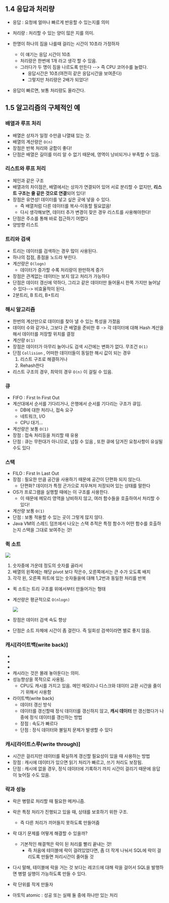 ## 1.4 응답과 처리량

- 응답 : 요청에 얼마나 빠르게 반응할 수 있는지를 의미
- 처리량 : 처리할 수 있는 양이 많은 지를 의미.

- 한명이 하나의 짐을 나를때 걸리는 시간이 10초라 가정하자
  - 이 얘기는 응답 시간이 10초
  - 처리량은 한번에 1개 라고 생각 할 수 있음.
  - 그러다가 두 명이 짐을 나르도록 만든다 --> 즉 CPU 코어수를 늘렸다.
    - 응답시간은 10초(여전히 같은 응답시간을 보여준다)
    - 그렇지만 처리량은 2배가 되었다!

- 응답이 빠르면, 보통 처리량도 올라간다.



## 1.5 알고리즘의 구체적인 예

### 배열과 루프 처리

- 배열은 상자가 일정 수만큼 나열돼 있는 것.
- 배열의 계산량은 `O(n)`
- 장점은 반복 처리와 궁합이 좋다!
- 단점은 배열은 길이를 미리 알 수 없기 때문에, 영역이 낭비되거나 부족할 수 있음.



### 리스트와 루프 처리

- 체인과 같은 구조
- 배열과의 차이점은, 배열에서는 상자가 연결되어 있어 서로 분리할 수 없지만, **리스트 구조는 줄 같은 것으로 연결**되어 있다!
- 장점은 유연성! 데이터를 넣고 싶은 곳에 넣을 수 있다. 
  - 즉 배열처럼 다른 데이터를 복사-이동할 필요없음!
  - 다시 생각해보면, 데이터 추가 변경이 잦은 경우 리스트를 사용해야한다!
- 단점은 주소를 통해 바로 접근하기 어렵다
- 양방향 리스트



### 트리와 검색

- 트리는 데이터를 검색하는 경우 많이 사용된다.
- 하나의 접점, 종점을 노드라 부린다.
- 계산량은 `O(logn)`
  - 데이터가 증가할 수록 처리량이 완만하게 증가
- 장점은 관계없는 데이터는 보지 않고 처리가 가능하다
- 단점은 데이터 갱신에 약하다, 그리고 같은 데이터만 들어올시 한쪽 가지만 늘어날 수 있다--> 비효율적이 된다.
- 2분트리, B 트리, B+트리



### 해시 알고리즘

- 한번의 계산만으로 데이터를 찾아 낼 수 있는 특성을 가졌음
- 데이터 수와 같거나, 그보다 큰 배열을 준비한 후 -> 각 데이터에 대해 Hash 계산을 해서 데이터를 저장할 위치를 결정
- 계산량 `O(1)`
- 장점은 데이터가 아무리 늘어나도 검색 시간에는 변화가 없다. 무조건 `O(1)` 
- 단점 `Collision` , 어떠한 데이터들이 동일한 해시 값이 되는 경우
  1. 리스트 구조로 해결하거나 
  2. Rehash한다
- 리스트 구조의 경우, 최악의 경우 `O(n)` 이 걸릴 수 있음.



### 큐

- FIFO : First In First Out
- 계산대에서 순서를 기다리거나, 은행에서 순서를 기다리는 구조가 큐임.
  - DB에 대한 처리나, 접속 요구
  - 네트워크, I/O
  - CPU 대기...
- 계산량은 보통 `O(1)`
- 장점 : 접속 처리등을 처리할 때 유용
- 단점 : 큐는 무한대가 아니므로, 넘칠 수 있음 , 또한 큐에 담겨진 요청사항이 유실될 수도 있다



### 스택

- FILO : First In Last Out
- 장점 : 필요한 만큼 공간을 사용하기 때문에 공간이 단편화 되지 않는다.
  - 단편화? 데이터가 특정 곤가으로 치우쳐저 저장되어 있는 상태를 말한다
- OS가 프로그램을 실행할 때에는 이 구조를 사용한다.
  - 이 때문에 메모리 영역을 낭비하지 않고, 여러 함수들을 호출하여서 처리할 수 있다!
- 계산량 보통 `O(1)`
- 단점 : 보통 적용할 수 있는 곳이 그렇게 많지 않다.
- Java VM의 스레드 덤프에서 나오는 스택 추적은 특정 함수가 어떤 함수를 호출하는지 스택을 그대로 보여주는 것!



### 퀵 소트

![](https://gmlwjd9405.github.io/images/algorithm-quick-sort/quick-sort2.png)

1. 숫자중에 가운데 정도의 숫자를 골라서
2. 배열의 왼쪽에는 해당 pivot 보다 작은수, 오른쪽에서는 큰 수가 오도록 배치
3. 각각 왼, 오른쪽 파트에 있는 숫자들을에 대해 1,2번과 동일한 처리를 반복

- 퀵 소트는 트리 구조를 위에서부터 만들어가는 형태



- 계산량은 평균적으로 `O(nlogn)`

  ![](https://gmlwjd9405.github.io/images/algorithm-quick-sort/sort-time-complexity.png)

- 장점은 데이터 검색 속도 향상

- 단점은 소트 자체에 시간이 좀 걸린다. 즉 일회성 검색이라면 별로 좋지 않음.



### 캐시[라이트백(write back)]

- 
- 
- 
- 캐시라는 것은 몰래 놓아둔다는 의미.
- 성능향상을 목적으로 사용됨.
  - CPU도 캐시를 가지고 있음. 메인 메모리나 디스크와 데이터 교환 시간을 줄이기 위해서 사용함
- 라이트백(write back)
  - 데이터 갱신 방식
  - 데이터를 갱신할때 정식 데이터를 갱신하지 않고, **캐시 데이터** 만 갱신했다가 나중에 정식 데이터를 갱신하는 방법
  - 장점 : 속도가 빠르다
  - 단점 : 정식 데이터와 불일치 문제가 발생할 수 있다



### 캐시[라이트스루(write through)]

- 시간은 걸리지만 데이터를 확실하게 갱신할 필요성이 있을 때 사용하는 방법
- 장점 : 캐시에 데이터가 있으면 읽기 처리가 빠르고, 쓰기 처리도 보장됨.
- 단점 : 캐시에 없을 경우, 정식 데이터에 기록하기 까지 시간이 걸리기 때문에 응답이 늦어질 수도 있음.



### 락과 성능

- 락은 병렬로 처리할 때 필요한 메커니즘.
- 락은 특정 처리가 진행되고 있을 때, 상태를 보호하기 위한 구조. 
  - 즉 다른 처리가 끼어들지 못하도록 만들어줌
- 락 대기 문제를 어떻게 해결할 수 있을까?
  - 기본적인 해결책은 락이 된 처리를 빨리 끝내는 것!
    - 즉 처음에 테이블에 락이 걸려있었다면, 좀 더 작게 나눠서 SQL에 락이 걸리도록 만들면 처리시간이 줄어들 것

- 다시 말해, 테이블에 락을 거는 것 보다는 레코드에 대해 락을 걸어서 SQL을 발행하면 병렬 실행이 가능하도록 만들 수 있다. 
- 락 단위를 작게 만들자
- 아토믹 atomic : 성공 또는 실패 둘 중에 하나만 있는 처리

